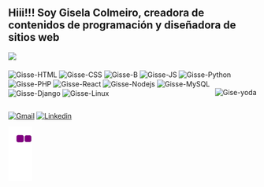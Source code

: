 ## Hiii!!! Soy Gisela Colmeiro, creadora de contenidos de programación y diseñadora de sitios web

<div>
    <a href="https://github.com/gissestephy"></a>
    <img height="180px" src="http://github-readme-stats.vercel.app/api/top-langs/?username=gissestephy&layout=compact&theme=dracula&langs_count=16"/>

<div style="display: inline_block"><br>
    <img align="center" height="30" width="40" alt="Gisse-HTML" src="https://cdn.jsdelivr.net/gh/devicons/devicon/icons/html5/html5-original.svg" > 
    <img align="center" height="30" width="40" alt="Gisse-CSS" src="https://cdn.jsdelivr.net/gh/devicons/devicon/icons/css3/css3-original.svg" > 
    <img align="center" height="30" width="40" alt="Gisse-B" src="https://cdn.jsdelivr.net/gh/devicons/devicon/icons/bootstrap/bootstrap-original.svg" >
    <img align="center" height="30" width="40" alt="Gisse-JS" src="https://cdn.jsdelivr.net/gh/devicons/devicon/icons/javascript/javascript-original.svg" >  
    <img align="center" height="30" width="40" alt="Gisse-Python" src="https://cdn.jsdelivr.net/gh/devicons/devicon/icons/python/python-original.svg" >
    <img align="center" height="30" width="40" alt="Gisse-PHP" src="https://cdn.jsdelivr.net/gh/devicons/devicon/icons/php/php-original.svg" >
    <img align="center" height="30" width="40" alt="Gisse-React" src="https://cdn.jsdelivr.net/gh/devicons/devicon/icons/react/react-original.svg" >
    <img align="center" height="30" width="40" alt="Gisse-Nodejs" src="https://cdn.jsdelivr.net/gh/devicons/devicon/icons/nodejs/nodejs-original.svg" >
    <img align="center" height="30" width="40" alt="Gisse-MySQL" src="https://cdn.jsdelivr.net/gh/devicons/devicon/icons/mysql/mysql-original.svg" >
    <img align="center" height="30" width="40" alt="Gisse-Django" src="https://cdn.jsdelivr.net/gh/devicons/devicon/icons/django/django-plain.svg" >
    <img align="center" height="30" width="40" alt="Gisse-Linux" src="https://cdn.jsdelivr.net/gh/devicons/devicon/icons/linux/linux-original.svg" >
    <img align="right" height="180px" alt="Gise-yoda" src="https://user-images.githubusercontent.com/103209971/196929944-37c63c4b-e03e-4512-9ce0-21ab452a2786.png">
</div>

##

<div>
    <a href="mailto:gisela.s.colmeiro@gmail.com" target="_blank"><img src="https://img.shields.io/badge/Gmail-D14836?style=for-the-badge&logo=gmail&logoColor=white" alt="Gmail"></a>
    <a href="http://linkedin.com/giselacolmeiro" target="_blank"><img src="https://img.shields.io/badge/LinkedIn-0077B5?style=for-the-badge&logo=linkedin&logoColor=white" alt="Linkedin"></a>
</div>

![snake animation](https://github.com/gissestephy/gissestephy/blob/output/github-contribution-grid-snake.gif)

